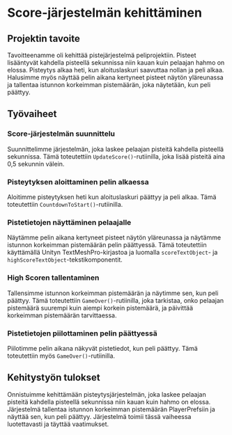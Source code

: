 # Score-järjestelmän kehittäminen

## Projektin tavoite

Tavoitteenamme oli kehittää pistejärjestelmä peliprojektiin. Pisteet lisääntyvät kahdella pisteellä sekunnissa niin kauan kuin pelaajan hahmo on elossa. Pisteytys alkaa heti, kun aloituslaskuri saavuttaa nollan ja peli alkaa. Halusimme myös näyttää pelin aikana kertyneet pisteet näytön yläreunassa ja tallentaa istunnon korkeimman pistemäärän, joka näytetään, kun peli päättyy.

## Työvaiheet

### Score-järjestelmän suunnittelu

Suunnittelimme järjestelmän, joka laskee pelaajan pisteitä kahdella pisteellä sekunnissa. Tämä toteutettiin `UpdateScore()`-rutiinilla, joka lisää pisteitä aina 0,5 sekunnin välein.

### Pisteytyksen aloittaminen pelin alkaessa

Aloitimme pisteytyksen heti kun aloituslaskuri päättyy ja peli alkaa. Tämä toteutettiin `CountdownToStart()`-rutiinilla.

### Pistetietojen näyttäminen pelaajalle

Näytämme pelin aikana kertyneet pisteet näytön yläreunassa ja näytämme istunnon korkeimman pistemäärän pelin päättyessä. Tämä toteutettiin käyttämällä Unityn TextMeshPro-kirjastoa ja luomalla `scoreTextObject`- ja `highScoreTextObject`-tekstikomponentit.

### High Scoren tallentaminen

Tallensimme istunnon korkeimman pistemäärän ja näytimme sen, kun peli päättyy. Tämä toteutettiin `GameOver()`-rutiinilla, joka tarkistaa, onko pelaajan pistemäärä suurempi kuin aiempi korkein pistemäärä, ja päivittää korkeimman pistemäärän tarvittaessa.

### Pistetietojen piilottaminen pelin päättyessä

Piilotimme pelin aikana näkyvät pistetiedot, kun peli päättyy. Tämä toteutettiin myös `GameOver()`-rutiinilla.

## Kehitystyön tulokset

Onnistuimme kehittämään pisteytysjärjestelmän, joka laskee pelaajan pisteitä kahdella pisteellä sekunnissa niin kauan kuin hahmo on elossa. Järjestelmä tallentaa istunnon korkeimman pistemäärän PlayerPrefsiin ja näyttää sen, kun peli päättyy. Järjestelmä toimii tässä vaiheessa luotettavasti ja täyttää vaatimukset.
